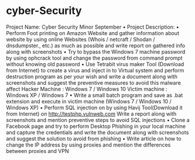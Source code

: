 # cyber-Security
Project Name: Cyber Security Minor September  • Project Description:  • Perform Foot printing on Amazon Website and gather information about website by using online Websites (Whois / netcraft / Shodan / dnsdumpster., etc.) as much as possible and write report on gathered info along with screenshots • Try to bypass the Windows 7 machine password by using ophcrack tool and change the password from command prompt without knowing old password • Use Tetrabit virus maker Tool (Download from Internet) to create a virus and inject in to Virtual system and perform destruction program as per your wish and write a document along with screenshots and suggest the preventive measures to avoid this malware affect Hacker Machine : Windows 7 / Windows 10 Victim machine : Windows XP / Windows 7 • Write a small batch program and save as .bat extension and execute in victim machine (Windows 7 / Windows 10 / Windows XP) • Perform SQL injection on by using Havij Tool(Download it from Internet) on http://testphp.vulnweb.com Write a report along with screenshots and mention preventive steps to avoid SQL injections • Clone a Facebook page and try to perform Desktop Phishing in your local machine and capture the credentials and write the document along with screenshots and suggest the solution to avoid from phishing • Write article on how to change the IP address by using proxies and mention the differences between proxies and VPN

